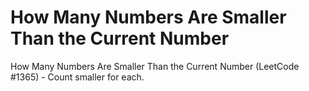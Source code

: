# How Many Numbers Are Smaller Than the Current Number

How Many Numbers Are Smaller Than the Current Number (LeetCode #1365) - Count smaller for each.

